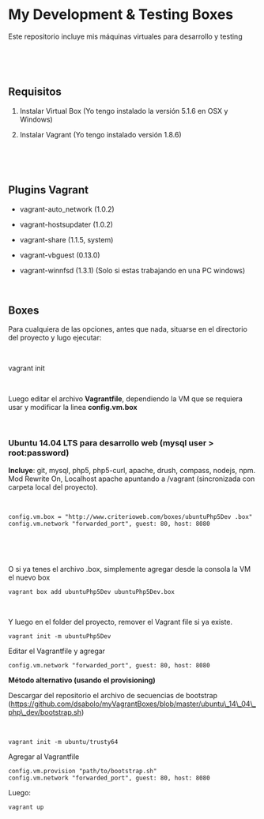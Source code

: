 My Development & Testing Boxes
==============================

Este repositorio incluye mis máquinas virtuales para desarrollo y testing

 

 

Requisitos
----------

1.  Instalar Virtual Box (Yo tengo instalado la versión 5.1.6 en OSX y Windows)

2.  Instalar Vagrant (Yo tengo instalado versión 1.8.6)

 

 

Plugins Vagrant
---------------

-   vagrant-auto\_network (1.0.2)

-   vagrant-hostsupdater (1.0.2)

-   vagrant-share (1.1.5, system)

-   vagrant-vbguest (0.13.0)

-   vagrant-winnfsd (1.3.1) (Solo si estas trabajando en una PC windows)

 

Boxes
-----

Para cualquiera de las opciones, antes que nada, situarse en el directorio del
proyecto y lugo ejecutar:

 

vagrant init

 

Luego editar el archivo **Vagrantfile**, dependiendo la VM que se requiera usar
y modificar la linea **config.vm.box**

 

### Ubuntu 14.04 LTS para desarrollo web (mysql user \> root:password)

**Incluye**: git, mysql, php5, php5-curl, apache, drush, compass, nodejs, npm.  
Mod Rewrite On, Localhost apache apuntando a /vagrant (sincronizada con carpeta
local del proyecto).

 
~~~~~~~~~~~~~~~~~~~~~~~~~~~~~~~~~~~~~~~~~~~~~~~~~~~~~~~~~~~~~~~~~~~~~~~~~~~~~~~~
config.vm.box = "http://www.criterioweb.com/boxes/ubuntuPhp5Dev .box"
config.vm.network "forwarded_port", guest: 80, host: 8080
~~~~~~~~~~~~~~~~~~~~~~~~~~~~~~~~~~~~~~~~~~~~~~~~~~~~~~~~~~~~~~~~~~~~~~~~~~~~~~~~
 

 

O si ya tenes el archivo .box, simplemente agregar desde la consola la VM el
nuevo box

~~~~~~~~~~~~~~~~~~~~~~~~~~~~~~~~~~~~~~~~~~~~~~~~~~~~~~~~~~~~~~~~~~~~~~~~~~~~~~~~
vagrant box add ubuntuPhp5Dev ubuntuPhp5Dev.box
~~~~~~~~~~~~~~~~~~~~~~~~~~~~~~~~~~~~~~~~~~~~~~~~~~~~~~~~~~~~~~~~~~~~~~~~~~~~~~~~

 

Y luego en el folder del proyecto, remover el Vagrant file si ya existe.

~~~~~~~~~~~~~~~~~~~~~~~~~~~~~~~~~~~~~~~~~~~~~~~~~~~~~~~~~~~~~~~~~~~~~~~~~~~~~~~~
vagrant init -m ubuntuPhp5Dev 
~~~~~~~~~~~~~~~~~~~~~~~~~~~~~~~~~~~~~~~~~~~~~~~~~~~~~~~~~~~~~~~~~~~~~~~~~~~~~~~~

Editar el Vagrantfile y agregar

~~~~~~~~~~~~~~~~~~~~~~~~~~~~~~~~~~~~~~~~~~~~~~~~~~~~~~~~~~~~~~~~~~~~~~~~~~~~~~~~
config.vm.network "forwarded_port", guest: 80, host: 8080
~~~~~~~~~~~~~~~~~~~~~~~~~~~~~~~~~~~~~~~~~~~~~~~~~~~~~~~~~~~~~~~~~~~~~~~~~~~~~~~~

**Método alternativo (usando el provisioning)**

Descargar del repositorio el archivo  de secuencias de bootstrap
(https://github.com/dsabolo/myVagrantBoxes/blob/master/ubuntu\_14\_04\_php\_dev/bootstrap.sh)

 

~~~~~~~~~~~~~~~~~~~~~~~~~~~~~~~~~~~~~~~~~~~~~~~~~~~~~~~~~~~~~~~~~~~~~~~~~~~~~~~~
vagrant init -m ubuntu/trusty64
~~~~~~~~~~~~~~~~~~~~~~~~~~~~~~~~~~~~~~~~~~~~~~~~~~~~~~~~~~~~~~~~~~~~~~~~~~~~~~~~

Agregar al Vagrantfile

~~~~~~~~~~~~~~~~~~~~~~~~~~~~~~~~~~~~~~~~~~~~~~~~~~~~~~~~~~~~~~~~~~~~~~~~~~~~~~~~
config.vm.provision "path/to/bootstrap.sh"
config.vm.network "forwarded_port", guest: 80, host: 8080

~~~~~~~~~~~~~~~~~~~~~~~~~~~~~~~~~~~~~~~~~~~~~~~~~~~~~~~~~~~~~~~~~~~~~~~~~~~~~~~~
Luego:
~~~~~~~~~~~~~~~~~~~~~~~~~~~~~~~~~~~~~~~~~~~~~~~~~~~~~~~~~~~~~~~~~~~~~~~~~~~~~~~~
vagrant up
~~~~~~~~~~~~~~~~~~~~~~~~~~~~~~~~~~~~~~~~~~~~~~~~~~~~~~~~~~~~~~~~~~~~~~~~~~~~~~~~

 
